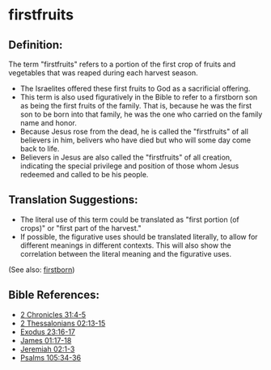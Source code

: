 # firstfruits #

## Definition: ##

The term "firstfruits" refers to a portion of the first crop of fruits and vegetables that was reaped during each harvest season.

* The Israelites offered these first fruits to God as a sacrificial offering.
* This term is also used figuratively in the Bible to refer to a firstborn son as being the first fruits of the family. That is, because he was the first son to be born into that family, he was the one who carried on the family name and honor.
* Because Jesus rose from the dead, he is called the "firstfruits" of all believers in him, belivers who have died but who will some day come back to life.
* Believers in Jesus are also called the "firstfruits" of all creation, indicating the special privilege and position of those whom Jesus redeemed and called to be his people.

## Translation Suggestions: ##

* The literal use of this term could be translated as "first portion (of crops)" or "first part of the harvest."
* If possible, the figurative uses should be translated literally, to allow for different meanings in different contexts. This will also show the correlation between the literal meaning and the figurative uses.

(See also: [firstborn](../kt/firstborn.md))

## Bible References: ##

* [2 Chronicles 31:4-5](en/tn/2ch/help/31/04)
* [2 Thessalonians 02:13-15](en/tn/2th/help/02/13)
* [Exodus 23:16-17](en/tn/exo/help/23/16)
* [James 01:17-18](en/tn/jas/help/01/17)
* [Jeremiah 02:1-3](en/tn/jer/help/02/01)
* [Psalms 105:34-36](en/tn/psa/help/105/34)